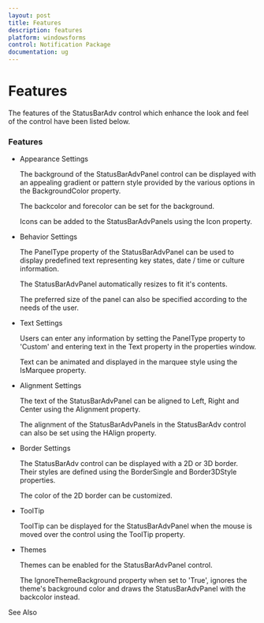 ```yaml
---
layout: post
title: Features
description: features
platform: windowsforms
control: Notification Package 
documentation: ug
---
```


# Features

The features of the StatusBarAdv control which enhance the look and feel of the control have been listed below.

### Features

* Appearance Settings

  The background of the StatusBarAdvPanel control can be displayed with an appealing gradient or pattern style provided by the various options in the BackgroundColor property.

  The backcolor and forecolor can be set for the background.

  Icons can be added to the StatusBarAdvPanels using the Icon property.

* Behavior Settings

  The PanelType property of the StatusBarAdvPanel can be used to display predefined text representing key states, date / time or culture information.

  The StatusBarAdvPanel automatically resizes to fit it's contents.

  The preferred size of the panel can also be specified according to the needs of the user.

* Text Settings

  Users can enter any information by setting the PanelType property to 'Custom' and entering text in the Text property in the properties window.

  Text can be animated and displayed in the marquee style using the IsMarquee property.

* Alignment Settings

  The text of the StatusBarAdvPanel can be aligned to Left, Right and Center using the Alignment property.

  The alignment of the StatusBarAdvPanels in the StatusBarAdv control can also be set using the HAlign property.

* Border Settings

  The StatusBarAdv control can be displayed with a 2D or 3D border. Their styles are defined using the BorderSingle and Border3DStyle properties. 

  The color of the 2D border can be customized.

* ToolTip

  ToolTip can be displayed for the StatusBarAdvPanel when the mouse is moved over the control using the ToolTip property.

* Themes

  Themes can be enabled for the StatusBarAdvPanel control.

  The IgnoreThemeBackground property when set to 'True', ignores the theme's background color and draws the StatusBarAdvPanel with the backcolor instead.

See Also

